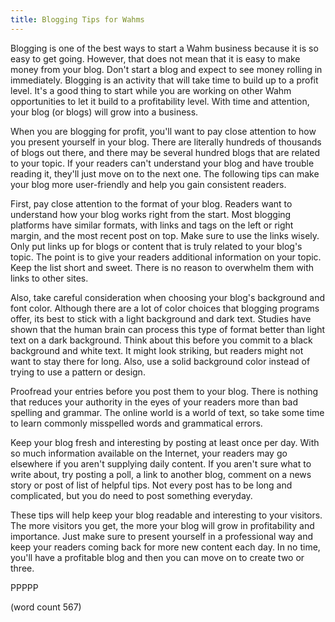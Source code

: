 ```yaml
---
title: Blogging Tips for Wahms
---
```


Blogging is one of the best ways to start a Wahm business because it is so easy to get going. However, that does not mean that it is easy to make money from your blog. Don't start a blog and expect to see money rolling in immediately. Blogging is an activity that will take time to build up to a profit level. It's a good thing to start while you are working on other Wahm opportunities to let it build to a profitability level. With time and attention, your blog (or blogs) will grow into a business.

When you are blogging for profit, you'll want to pay close attention to how you present yourself in your blog. There are literally hundreds of thousands of blogs out there, and there may be several hundred blogs that are related to your topic. If your readers can't understand your blog and have trouble reading it, they'll just move on to the next one. The following tips can make your blog more user-friendly and help you gain consistent readers.

First, pay close attention to the format of your blog. Readers want to understand how your blog works right from the start. Most blogging platforms have similar formats, with links and tags on the left or right margin, and the most recent post on top. Make sure to use the links wisely. Only put links up for blogs or content that is truly related to your blog's topic. The point is to give your readers additional information on your topic. Keep the list short and sweet. There is no reason to overwhelm them with links to other sites.

Also, take careful consideration when choosing your blog's background and font color. Although there are a lot of color choices that blogging programs offer, its best to stick with a light background and dark text. Studies have shown that the human brain can process this type of format better than light text on a dark background. Think about this before you commit to a black background and white text. It might look striking, but readers might not want to stay there for long. Also, use a solid background color instead of trying to use a pattern or design.

Proofread your entries before you post them to your blog. There is nothing that reduces your authority in the eyes of your readers more than bad spelling and grammar. The online world is a world of text, so take some time to learn commonly misspelled words and grammatical errors. 

Keep your blog fresh and interesting by posting at least once per day. With so much information available on the Internet, your readers may go elsewhere if you aren't supplying daily content. If you aren't sure what to write about, try posting a poll, a link to another blog, comment on a news story or post of list of helpful tips. Not every post has to be long and complicated, but you do need to post something everyday.

These tips will help keep your blog readable and interesting to your visitors. The more visitors you get, the more your blog will grow in profitability and importance. Just make sure to present yourself in a professional way and keep your readers coming back for more new content each day. In no time, you'll have a profitable blog and then you can move on to create two or three.

PPPPP

(word count 567)
